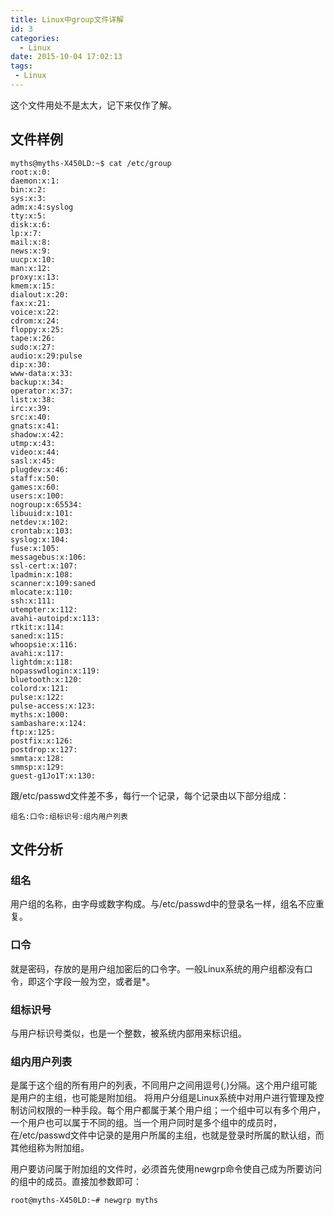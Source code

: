 ```yaml
---
title: Linux中group文件详解
id: 3
categories:
  - Linux
date: 2015-10-04 17:02:13
tags:
 - Linux
---
```


这个文件用处不是太大，记下来仅作了解。

## 文件样例
```
myths@myths-X450LD:~$ cat /etc/group
root:x:0:
daemon:x:1:
bin:x:2:
sys:x:3:
adm:x:4:syslog
tty:x:5:
disk:x:6:
lp:x:7:
mail:x:8:
news:x:9:
uucp:x:10:
man:x:12:
proxy:x:13:
kmem:x:15:
dialout:x:20:
fax:x:21:
voice:x:22:
cdrom:x:24:
floppy:x:25:
tape:x:26:
sudo:x:27:
audio:x:29:pulse
dip:x:30:
www-data:x:33:
backup:x:34:
operator:x:37:
list:x:38:
irc:x:39:
src:x:40:
gnats:x:41:
shadow:x:42:
utmp:x:43:
video:x:44:
sasl:x:45:
plugdev:x:46:
staff:x:50:
games:x:60:
users:x:100:
nogroup:x:65534:
libuuid:x:101:
netdev:x:102:
crontab:x:103:
syslog:x:104:
fuse:x:105:
messagebus:x:106:
ssl-cert:x:107:
lpadmin:x:108:
scanner:x:109:saned
mlocate:x:110:
ssh:x:111:
utempter:x:112:
avahi-autoipd:x:113:
rtkit:x:114:
saned:x:115:
whoopsie:x:116:
avahi:x:117:
lightdm:x:118:
nopasswdlogin:x:119:
bluetooth:x:120:
colord:x:121:
pulse:x:122:
pulse-access:x:123:
myths:x:1000:
sambashare:x:124:
ftp:x:125:
postfix:x:126:
postdrop:x:127:
smmta:x:128:
smmsp:x:129:
guest-g1Jo1T:x:130:
```
跟/etc/passwd文件差不多，每行一个记录，每个记录由以下部分组成：
```
组名:口令:组标识号:组内用户列表
```

## 文件分析

### 组名
用户组的名称，由字母或数字构成。与/etc/passwd中的登录名一样，组名不应重复。

### 口令
就是密码，存放的是用户组加密后的口令字。一般Linux系统的用户组都没有口令，即这个字段一般为空，或者是*。

### 组标识号
与用户标识号类似，也是一个整数，被系统内部用来标识组。

### 组内用户列表
是属于这个组的所有用户的列表，不同用户之间用逗号(,)分隔。这个用户组可能是用户的主组，也可能是附加组。
将用户分组是Linux系统中对用户进行管理及控制访问权限的一种手段。每个用户都属于某个用户组；一个组中可以有多个用户，一个用户也可以属于不同的组。当一个用户同时是多个组中的成员时，在/etc/passwd文件中记录的是用户所属的主组，也就是登录时所属的默认组，而其他组称为附加组。

用户要访问属于附加组的文件时，必须首先使用newgrp命令使自己成为所要访问的组中的成员。直接加参数即可：
```
root@myths-X450LD:~# newgrp myths
```
